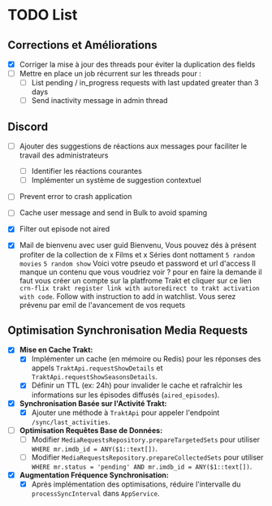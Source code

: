 # TODO List

## Corrections et Améliorations
- [x] Corriger la mise à jour des threads pour éviter la duplication des fields
- [ ] Mettre en place un job récurrent sur les threads pour :
  - [ ] List pending / in_progress requests with last updated greater than 3 days
  - [ ] Send inactivity message in admin thread

## Discord
- [ ] Ajouter des suggestions de réactions aux messages pour faciliter le travail des administrateurs
  - [ ] Identifier les réactions courantes
  - [ ] Implémenter un système de suggestion contextuel

- [ ] Prevent error to crash application
- [ ] Cache user message and send in Bulk to avoid spaming
- [x] Filter out episode not aired

- [x] Mail de bienvenu avec user guid
      Bienvenu, Vous pouvez dés à présent profiter de la collection de x Films et x Séries dont nottament `5 random movies` `5 random show`
      Voici votre pseudo et password et url d'access
      Il manque un contenu que vous voudriez voir ? pour en faire la demande il faut vous créer un compte sur la platfrome Trakt et cliquer sur ce lien `crn-flix trakt register link with autoredirect to trakt activation with code`. Follow with instruction to add in watchlist. Vous serez prévenu par emil de l'avancement de vos requets

## Optimisation Synchronisation Media Requests
- [x] **Mise en Cache Trakt:**
  - [x] Implémenter un cache (en mémoire ou Redis) pour les réponses des appels `TraktApi.requestShowDetails` et `TraktApi.requestShowSeasonsDetails`.
  - [x] Définir un TTL (ex: 24h) pour invalider le cache et rafraîchir les informations sur les épisodes diffusés (`aired_episodes`).
- [x] **Synchronisation Basée sur l'Activité Trakt:**
  - [x] Ajouter une méthode à `TraktApi` pour appeler l'endpoint `/sync/last_activities`.
- [ ] **Optimisation Requêtes Base de Données:**
  - [ ] Modifier `MediaRequestsRepository.prepareTargetedSets` pour utiliser `WHERE mr.imdb_id = ANY($1::text[])`.
  - [ ] Modifier `MediaRequestsRepository.prepareCollectedSets` pour utiliser `WHERE mr.status = 'pending' AND mr.imdb_id = ANY($1::text[])`.
- [x] **Augmentation Fréquence Synchronisation:**
  - [x] Après implémentation des optimisations, réduire l'intervalle du `processSyncInterval` dans `AppService`.
